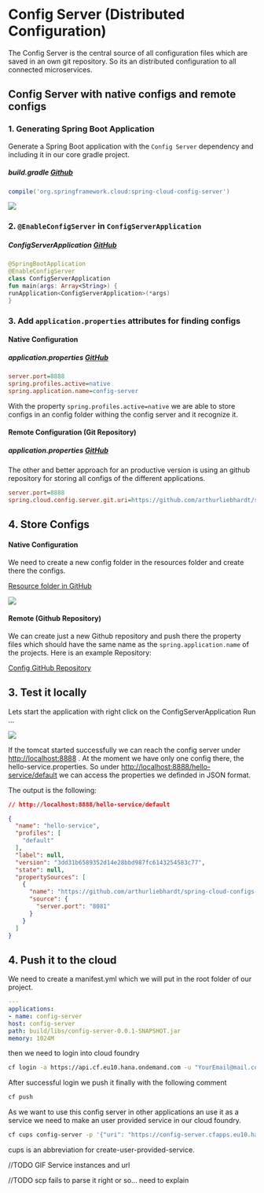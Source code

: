 
# Config Server (Distributed Configuration)<a name="config"></a>

The Config Server is the central source of all configuration files which are saved in an own git repository. So its an distributed configuration to all connected microservices.

## Config Server with native configs and remote configs

### 1. Generating Spring Boot Application
Generate a Spring Boot application with the `Config Server` dependency and including it in our core gradle project.

##### build.gradle [Github](https://github.com/arthurliebhardt/spring-cloud-setup-documentation/blob/config-server-native/config-server/build.gradle)
```gradle
compile('org.springframework.cloud:spring-cloud-config-server')
```
<img src="./gifs/create-config-server.gif"/>

### 2. `@EnableConfigServer` in `ConfigServerApplication`

##### ConfigServerApplication [GitHub](https://github.com/arthurliebhardt/spring-cloud-setup-documentation/blob/config-server-native/config-server/src/main/kotlin/com/sap/ibso/example/configserver/ConfigServerApplication.kt) 
```kotlin
@SpringBootApplication
@EnableConfigServer
class ConfigServerApplication
fun main(args: Array<String>) {
runApplication<ConfigServerApplication>(*args)
}
```
### 3. Add `application.properties` attributes for finding configs
#### Native Configuration
##### application.properties [GitHub](https://github.com/arthurliebhardt/spring-cloud-setup-documentation/blob/config-server-native/config-server/src/main/resources/application.properties)
```ini
server.port=8888
spring.profiles.active=native
spring.application.name=config-server
```
With the property `spring.profiles.active=native` we are able to store configs in an config folder withing the config server and it recognize it.

#### Remote Configuration (Git Repository)
##### application.properties [GitHub](https://github.com/arthurliebhardt/spring-cloud-setup-documentation/blob/config-server-remote-repository/config-server/src/main/resources/application.properties)
The other and better approach for an productive version is using an github repository for storing all configs of the different applications.

```ini
server.port=8888
spring.cloud.config.server.git.uri=https://github.com/arthurliebhardt/spring-cloud-configs-example.git
```

## 4. Store Configs

#### Native Configuration
We need to create a new config folder in the resources folder and create there the configs.

[Resource folder in GitHub](https://github.com/arthurliebhardt/spring-cloud-setup-documentation/tree/config-server-native/config-server/src/main/resources)

<img src="./imgs/config-folder.png"/>

#### Remote (Github Repository)
We can create just a new Github repository and push there the property files which should have the same name as the `spring.application.name` of the projects.
Here is an example Repository:

[Config GitHub Repository](https://github.com/arthurliebhardt/spring-cloud-configs-example)

## 3. Test it locally
Lets start the application with right click on the ConfigServerApplication Run ...

<img src="./imgs/start-config-server.png"/>

If the tomcat started successfully we can reach the config server under <http://localhost:8888> . At the moment we have only one config there, the hello-service.properties. So under <http://localhost:8888/hello-service/default> we can access the properties we definded in JSON format.

The output is the following:

```json
// http://localhost:8888/hello-service/default

{
  "name": "hello-service",
  "profiles": [
    "default"
  ],
  "label": null,
  "version": "3dd31b6589352d14e28bbd987fc6143254583c77",
  "state": null,
  "propertySources": [
    {
      "name": "https://github.com/arthurliebhardt/spring-cloud-configs-example/hello-service.properties",
      "source": {
        "server.port": "8081"
      }
    }
  ]
}
```


## 4. Push it to the cloud

We need to create a manifest.yml which we will put in the root folder of our project.

```yml
---
applications:
- name: config-server
host: config-server
path: build/libs/config-server-0.0.1-SNAPSHOT.jar
memory: 1024M
```

then we need to login into cloud foundry
```bash
cf login -a https://api.cf.eu10.hana.ondemand.com -u "YourEmail@mail.com"
```

After successful login we push it finally with the following comment
```bash
cf push
```
As we want to use this config server in other applications an use it as a service we need to make an user provided service in our cloud foundry.
```bash
cf cups config-server -p '{"uri": "https://config-server.cfapps.eu10.hana.ondemand.com"}'
```
cups is an abbreviation for create-user-provided-service.

//TODO GIF Service instances and url

//TODO scp fails to parse it right or so... need to explain
